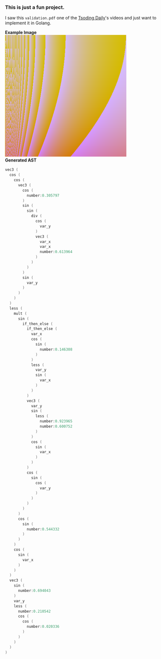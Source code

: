 ### This is just a fun project.

I saw this ``validation.pdf`` one of the [Tsoding Daily](https://www.youtube.com/@TsodingDaily)'s videos and just want to implement it in Golang.

**Example Image**\
![1748166714446](image/README/1748166714446.png)\
**Generated AST**

```c
vec3 (
  cos (
    cos (
      vec3 (
        cos (
          number:0.305797
        )
        sin (
          sin (
            div (
              cos (
                var_y
              )
              vec3 (
                var_x
                var_x
                number:0.613964
              )
            )
          )
        )
        sin (
          var_y
        )
      )
    )
  )
  less (
    mult (
      sin (
        if_then_else (
          if_then_else (
            var_x
            cos (
              sin (
                number:0.146308
              )
            )
            less (
              var_y
              sin (
                var_x
              )
            )
          )
          vec3 (
            var_y
            sin (
              less (
                number:0.923965
                number:0.600752
              )
            )
            cos (
              sin (
                var_x
              )
            )
          )
          cos (
            sin (
              cos (
                var_y
              )
            )
          )
        )
      )
      cos (
        sin (
          number:0.544332
        )
      )
    )
    cos (
      sin (
        var_x
      )
    )
  )
  vec3 (
    sin (
      number:0.694043
    )
    var_y
    less (
      number:0.210542
      cos (
        cos (
          number:0.020336
        )
      )
    )
  )
)
```
